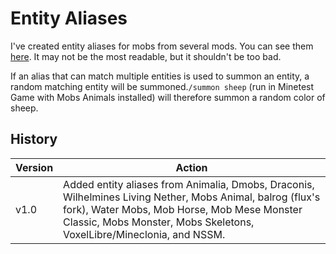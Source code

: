 # Entity Aliases

I've created entity aliases for mobs from several mods. You can see them [here](https://github.com/ThePython10110/better_commands/blob/master/entity_aliases.lua). It may not be the most readable, but it shouldn't be too bad.

If an alias that can match multiple entities is used to summon an entity, a random matching entity will be summoned.`/summon sheep` (run in Minetest Game with Mobs Animals installed) will therefore summon a random color of sheep.

## History

| Version | Action                                                                                                                                                                                                                             |
| ------- | ---------------------------------------------------------------------------------------------------------------------------------------------------------------------------------------------------------------------------------- |
| v1.0    | Added entity aliases from Animalia, Dmobs, Draconis, Wilhelmines Living Nether, Mobs Animal, balrog (flux's fork), Water Mobs, Mob Horse, Mob Mese Monster Classic, Mobs Monster, Mobs Skeletons, VoxelLibre/Mineclonia, and NSSM. |
